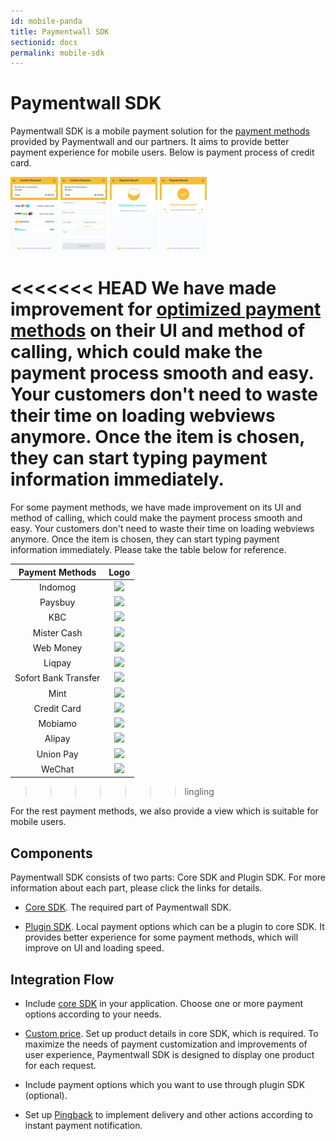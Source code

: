 ```yaml
---
id: mobile-panda
title: Paymentwall SDK
sectionid: docs
permalink: mobile-sdk
---
```


# Paymentwall SDK

Paymentwall SDK is a mobile payment solution for the [payment methods](https://www.paymentwall.com/payment-methods) provided by Paymentwall and our partners. It aims to provide better payment experience for mobile users. Below is payment process of credit card.

<div class="docs-img">
  <img src="/textures/pic/pw-sdk/choose-ps.png" style="width: 15%">
  <img src="/textures/pic/pw-sdk/perform-cc.png" style="width: 15%">
  <img src="/textures/pic/pw-sdk/processing.png" style="width: 15%">
  <img src="/textures/pic/pw-sdk/result-success.png" style="width: 15%">
</div>

<<<<<<< HEAD
We have made improvement for [optimized payment methods](/mobile/support_ps) on their UI and method of calling, which could make the payment process smooth and easy. Your customers don't need to waste their time on loading webviews anymore. Once the item is chosen, they can start typing payment information immediately.
=======
For some payment methods, we have made improvement on its UI and method of calling, which could make the payment process smooth and easy. Your customers don't need to waste their time on loading webviews anymore. Once the item is chosen, they can start typing payment information immediately. Please take the table below for reference.

|Payment Methods|Logo|
| :--: | :--: |
|Indomog |<img src="https://api.paymentwall.com/images/developers/pm_indomog.gif?6" style="width: 12%">|
|Paysbuy |<img src="https://api.paymentwall.com/images/developers/pm_paysbuy.gif?6 " style="width: 12%">|
|KBC |<img src="https://api.paymentwall.com/images/developers/pm_kbc.gif?6 " style="width: 12%">|
|Mister Cash |<img src=" https://api.paymentwall.com/images/developers/pm_bancontact.gif?6" style="width: 12%">|
|Web Money |<img src="https://api.paymentwall.com/images/developers/pm_webmoney.gif?6 " style="width: 12%">|
|Liqpay | <img src="https://api.paymentwall.com/images/developers/pm_liqpay.gif?6 " style="width: 12%">|
|Sofort Bank Transfer | <img src="https://api.paymentwall.com/images/developers/pm_sofortbanktransfer.gif?6 " style="width: 12%">|
|Mint | <img src=" https://api.paymentwall.com/images/developers/pm_epinpaymentsystem.gif?6" style="width: 12%">|
|Credit Card |<img src="https://api.paymentwall.com/images/developers/pm_allthegate.gif?6 " style="width: 12%">|
|Mobiamo |<img src="https://api.paymentwall.com/images/developers/pm_mobilegateway.gif?6 " style="width: 8%;">|
|Alipay|<img src="https://api.paymentwall.com/images/developers/pm_alipay.gif?6 " style="width: 12%">|
|Union Pay|<img src="https://api.paymentwall.com/images/developers/pm_unionpay.gif?6" style="width: 10%">|
|WeChat|<img src="https://api.paymentwall.com/images/developers/pm_wechatpayments.gif?6" style="width: 18%">|
>>>>>>> lingling

For the rest payment methods, we also provide a view which is suitable for mobile users.

## Components

Paymentwall SDK consists of two parts: Core SDK and Plugin SDK. For more information about each part, please click the links for details.

* [Core SDK](/mobile/core). The required part of Paymentwall SDK.

* [Plugin SDK](/mobile/plugin). Local payment options which can be a plugin to core SDK. It provides better experience for some payment methods, which will improve on UI and loading speed.

## Integration Flow

* Include [core SDK](/mobile/core) in your application. Choose one or more payment options according to your needs.

* [Custom price](/paylet/custom-price). Set up product details in core SDK, which is required. To maximize the needs of payment customization and improvements of user experience, Paymentwall SDK is designed to display one product for each request.

* Include payment options which you want to use through plugin SDK (optional).

* Set up [Pingback](/default-pingback) to implement delivery and other actions according to instant payment notification.
